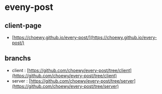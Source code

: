 # eveny-post

## client-page

- [https://choewy.github.io/every-post/](https://choewy.github.io/every-post/)

## branchs

- client : [https://github.com/choewy/every-post/tree/client](https://github.com/choewy/every-post/tree/client)
- server : [https://github.com/choewy/every-post/tree/server](https://github.com/choewy/every-post/tree/server)
